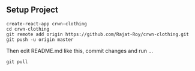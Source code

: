 ## Setup Project
```
create-react-app crwn-clothing
cd crwn-clothing
git remote add origin https://github.com/Rajat-Roy/crwn-clothing.git
git push -u origin master
```
Then edit README.md like this, commit changes and run ...
```
git pull
```
